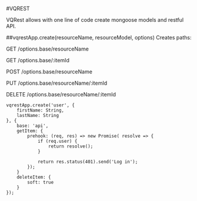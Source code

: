#VQREST

VQRest allows with one line of code create mongoose models and restful API.


##vqrestApp.create(resourceName, resourceModel, options)
Creates paths:

GET /options.base/resourceName

GET /options.base/:itemId

POST /options.base/resourceName

PUT /options.base/resourceName/:itemId

DELETE /options.base/resourceName/:itemId

```
vqrestApp.create('user', {
    firstName: String,
    lastName: String
}, {
    base: 'api',
    getItem: {
        prehook: (req, res) => new Promise( resolve => {
            if (req.user) {
                return resolve();
            }

            return res.status(401).send('Log in');
        });
    }
    deleteItem: {
        soft: true
    }
});
```